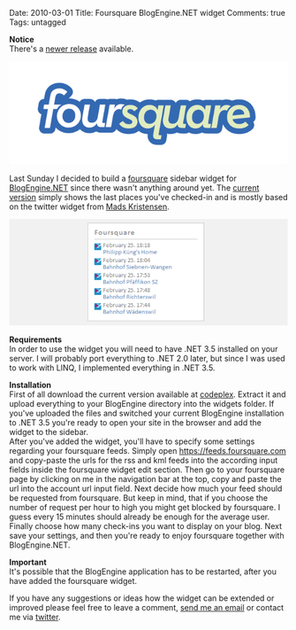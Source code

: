 Date: 2010-03-01
Title: Foursquare BlogEngine.NET widget
Comments: true
Tags: untagged

<p><strong>Notice</strong><br />There's a <a
        href="https://philippkueng.ch/post/Foursquare-BlogEngineNET-widget-version-03.aspx">newer release</a> available.
</p>
<img src="/assets/images/2010/2/foursquare-logo.png" alt="foursquare log" />
<p>Last Sunday I decided to build a <a href="https://foursquare.com">foursquare</a> sidebar widget for <a
        href="https://www.dotnetblogengine.net/" alt="BlogEngine.NET">BlogEngine.NET</a> since there wasn't anything
    around yet. The <a href="https://4squarebewidget.codeplex.com/releases/view/41093">current version</a> simply shows
    the last places you've checked-in and is mostly based on the twitter widget from <a
        href="https://madskristensen.net/">Mads Kristensen</a>.</p>
<img src="/assets/images/2010/2/foursquare-blogengine-widget.png" alt="blogengine sidebar widget for foursquare" />
<p><strong>Requirements</strong><br />
    In order to use the widget you will need to have .NET 3.5 installed on your server. I will probably port everything
    to .NET 2.0 later, but since I was used to work with LINQ, I implemented everything in .NET 3.5.
</p>
<p><strong>Installation</strong><br />
    First of all download the current version available at <a href="https://4squarebewidget.codeplex.com/">codeplex</a>.
    Extract it and upload everything to your BlogEngine directory into the widgets folder. If you've uploaded the files
    and switched your current BlogEngine installation to .NET 3.5 you're ready to open your site in the browser and add
    the widget to the sidebar.<br />
    After you've added the widget, you'll have to specify some settings regarding your foursquare feeds. Simply open <a
        href="https://feeds.foursquare.com" alt="foursquare feeds">https://feeds.foursquare.com</a> and copy-paste the
    urls for the rss and kml feeds into the according input fields inside the foursquare widget edit section. Then go to
    your foursquare page by clicking on me in the navigation bar at the top, copy and paste the url into the account url
    input field. Next decide how much your feed should be requested from foursquare. But keep in mind, that if you
    choose the number of request per hour to high you might get blocked by foursquare. I guess every 15 minutes should
    already be enough for the average user. Finally choose how many check-ins you want to display on your blog. Next
    save your settings, and then you're ready to enjoy foursquare together with BlogEngine.NET.

</p>
<p><strong>Important</strong><br />
    It's possible that the BlogEngine application has to be restarted, after you have added the foursquare widget.
</p>
<p>If you have any suggestions or ideas how the widget can be extended or improved please feel free to leave a comment,
    <a href="https://philippkueng.ch/contact.aspx">send me an email</a> or contact me via <a
        href="https://twitter.com/agentcmos">twitter</a>.</p>

